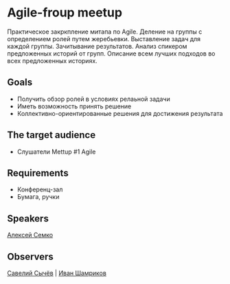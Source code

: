 # Agile-froup meetup

Практическое закркпление митапа по Agile. Деление на группы с определением ролей путем жеребьевки. Выставление задач для каждой группы. Зачитывание результатов. Анализ спикером предложенных историй от групп. Описание всем лучших подходов во всех предложенных историях.

## Goals

* Получить обзор ролей в условиях релаьной задачи
* Иметь возможность принять решение
* Коллективно-ориентированные решения для достижения результата

## The target audience

* Слушатели Mettup #1 Agile 

## Requirements

* Конференц-зал
* Бумага, ручки

## Speakers

[Алексей Семко](https://www.linkedin.com/in/oleksiisemko/)

## Observers
[Савелий Сычёв](https://www.linkedin.com/in/sychovsaveliy/) |
[Иван Шамриков](https://www.linkedin.com/in/ivan-shamrikov-483b447b/)